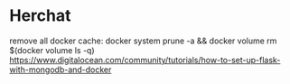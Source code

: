 # Herchat

remove all docker cache: docker system prune -a && docker volume rm $(docker volume ls -q)
https://www.digitalocean.com/community/tutorials/how-to-set-up-flask-with-mongodb-and-docker